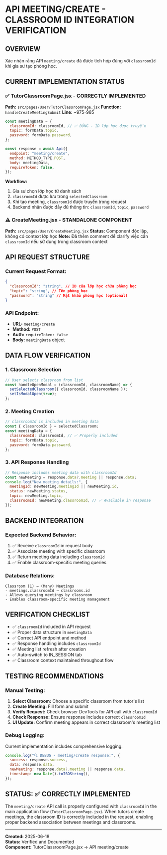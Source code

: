 # API MEETING/CREATE - CLASSROOM ID INTEGRATION VERIFICATION

## OVERVIEW

Xác nhận rằng API `meeting/create` đã được tích hợp đúng với `classroomId` khi gia sư tạo phòng học.

## CURRENT IMPLEMENTATION STATUS

### ✅ TutorClassroomPage.jsx - CORRECTLY IMPLEMENTED

**Path:** `src/pages/User/TutorClassroomPage.jsx`
**Function:** `handleCreateMeetingSubmit`
**Line:** ~975-985

```javascript
const meetingData = {
  classroomId: classroomId, // ✅ ĐÚNG - ID lớp học được truyền
  topic: formData.topic,
  password: formData.password,
};

const response = await Api({
  endpoint: "meeting/create",
  method: METHOD_TYPE.POST,
  body: meetingData,
  requireToken: false,
});
```

**Workflow:**

1. Gia sư chọn lớp học từ danh sách
2. `classroomId` được lưu trong `selectedClassroom`
3. Khi tạo meeting, `classroomId` được truyền trong request
4. Backend nhận được đầy đủ thông tin: `classroomId`, `topic`, `password`

### ⚠️ CreateMeeting.jsx - STANDALONE COMPONENT

**Path:** `src/pages/User/CreateMeeting.jsx`
**Status:** Component độc lập, không có context lớp học
**Note:** Đã thêm comment để clarify việc cần `classroomId` nếu sử dụng trong classroom context

## API REQUEST STRUCTURE

### Current Request Format:

```json
{
  "classroomId": "string", // ID của lớp học chứa phòng học
  "topic": "string", // Tên phòng học
  "password": "string" // Mật khẩu phòng học (optional)
}
```

### API Endpoint:

- **URL:** `meeting/create`
- **Method:** `POST`
- **Auth:** `requireToken: false`
- **Body:** `meetingData` object

## DATA FLOW VERIFICATION

### 1. Classroom Selection

```javascript
// User selects classroom from list
const handleOpenModal = (classroomId, classroomName) => {
  setSelectedClassroom({ classroomId, classroomName });
  setIsModalOpen(true);
};
```

### 2. Meeting Creation

```javascript
// classroomId is included in meeting data
const { classroomId } = selectedClassroom;
const meetingData = {
  classroomId: classroomId, // ✅ Properly included
  topic: formData.topic,
  password: formData.password,
};
```

### 3. API Response Handling

```javascript
// Response includes meeting data with classroomId
const newMeeting = response.data?.meeting || response.data;
console.log("New meeting details:", {
  meetingId: newMeeting.meetingId || newMeeting.id,
  status: newMeeting.status,
  topic: newMeeting.topic,
  classroomId: newMeeting.classroomId, // ✅ Available in response
});
```

## BACKEND INTEGRATION

### Expected Backend Behavior:

1. ✅ Receive `classroomId` in request body
2. ✅ Associate meeting with specific classroom
3. ✅ Return meeting data including `classroomId`
4. ✅ Enable classroom-specific meeting queries

### Database Relations:

```
Classroom (1) → (Many) Meetings
- meetings.classroomId → classrooms.id
- Allows querying meetings by classroom
- Enables classroom-specific meeting management
```

## VERIFICATION CHECKLIST

- ✅ `classroomId` included in API request
- ✅ Proper data structure in `meetingData`
- ✅ Correct API endpoint and method
- ✅ Response handling includes `classroomId`
- ✅ Meeting list refresh after creation
- ✅ Auto-switch to IN_SESSION tab
- ✅ Classroom context maintained throughout flow

## TESTING RECOMMENDATIONS

### Manual Testing:

1. **Select Classroom:** Choose a specific classroom from tutor's list
2. **Create Meeting:** Fill form and submit
3. **Verify Request:** Check browser DevTools for API call with `classroomId`
4. **Check Response:** Ensure response includes correct `classroomId`
5. **UI Update:** Confirm meeting appears in correct classroom's meeting list

### Debug Logging:

Current implementation includes comprehensive logging:

```javascript
console.log("🔍 DEBUG - meeting/create response:", {
  success: response.success,
  data: response.data,
  newMeeting: response.data?.meeting || response.data,
  timestamp: new Date().toISOString(),
});
```

## STATUS: ✅ CORRECTLY IMPLEMENTED

The `meeting/create` API call is properly configured with `classroomId` in the main application flow (`TutorClassroomPage.jsx`). When tutors create meetings, the classroom ID is correctly included in the request, enabling proper backend association between meetings and classrooms.

---

**Created:** 2025-06-18  
**Status:** Verified and Documented  
**Component:** TutorClassroomPage.jsx → API meeting/create
